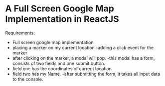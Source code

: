 # A Full Screen Google Map Implementation in ReactJS

Requirements:

- Full screen google map implementation
- placing a marker on my current location
-adding a click event for the marker
- after clicking on the marker, a modal will pop.
-this modal has a form, consists of two fields and one submit button.
- field one has the coordinates of current location
- field two has my Name.
-after submitting the form, it takes all input data to the console.



